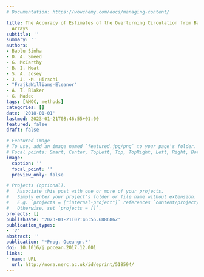 ```yaml
---
# Documentation: https://wowchemy.com/docs/managing-content/

title: The Accuracy of Estimates of the Overturning Circulation from Basin Wide Mooring
  Arrays
subtitle: ''
summary: ''
authors:
- Bablu Sinha
- D. A. Smeed
- G. McCarthy
- B. I. Moat
- S. A. Josey
- J. J. -M. Hirschi
- "FrajkaWilliams-Eleanor"
- A. T. Blaker
- G. Madec
tags: [AMOC, methods]
categories: []
date: '2018-01-01'
lastmod: 2023-01-21T08:46:55+01:00
featured: false
draft: false

# Featured image
# To use, add an image named `featured.jpg/png` to your page's folder.
# Focal points: Smart, Center, TopLeft, Top, TopRight, Left, Right, BottomLeft, Bottom, BottomRight.
image:
  caption: ''
  focal_point: ''
  preview_only: false

# Projects (optional).
#   Associate this post with one or more of your projects.
#   Simply enter your project's folder or file name without extension.
#   E.g. `projects = ["internal-project"]` references `content/project/deep-learning/index.md`.
#   Otherwise, set `projects = []`.
projects: []
publishDate: '2023-01-21T07:46:55.688686Z'
publication_types:
- '2'
abstract: ''
publication: '*Prog. Oceangr.*'
doi: 10.1016/j.pocean.2017.12.001
links:
- name: URL
  url: http://nora.nerc.ac.uk/id/eprint/518594/
---
```

